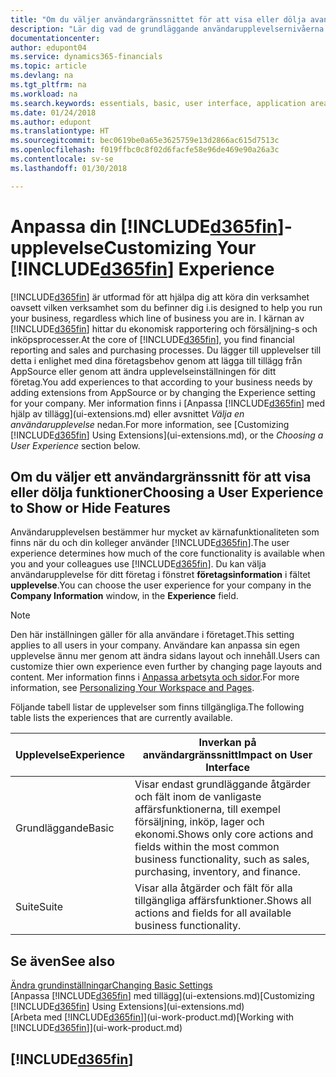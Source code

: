 ```yaml
---
title: "Om du väljer användargränssnittet för att visa eller dölja avancerade funktioner | Microsoft Docs"
description: "Lär dig vad de grundläggande användarupplevelsernivåerna betyder för användargränssnitt, moduler och ditt företag."
documentationcenter: 
author: edupont04
ms.service: dynamics365-financials
ms.topic: article
ms.devlang: na
ms.tgt_pltfrm: na
ms.workload: na
ms.search.keywords: essentials, basic, user interface, application area, experience
ms.date: 01/24/2018
ms.author: edupont
ms.translationtype: HT
ms.sourcegitcommit: bec0619be0a65e3625759e13d2866ac615d7513c
ms.openlocfilehash: f019ffbc0c8f02d6facfe58e96de469e90a26a3c
ms.contentlocale: sv-se
ms.lasthandoff: 01/30/2018

---
```

# <a name="customizing-your-included365finincludesd365finmdmd-experience"></a><span data-ttu-id="4bd6b-103">Anpassa din [!INCLUDE[d365fin](includes/d365fin_md.md)]-upplevelse</span><span class="sxs-lookup"><span data-stu-id="4bd6b-103">Customizing Your [!INCLUDE[d365fin](includes/d365fin_md.md)] Experience</span></span>
[!INCLUDE[d365fin](includes/d365fin_md.md)] <span data-ttu-id="4bd6b-104"> är utformad för att hjälpa dig att köra din verksamhet oavsett vilken verksamhet som du befinner dig i.</span><span class="sxs-lookup"><span data-stu-id="4bd6b-104">is designed to help you run your business, regardless which line of business you are in.</span></span> <span data-ttu-id="4bd6b-105">I kärnan av [!INCLUDE[d365fin](includes/d365fin_md.md)] hittar du ekonomisk rapportering och försäljning-s och inköpsprocesser.</span><span class="sxs-lookup"><span data-stu-id="4bd6b-105">At the core of [!INCLUDE[d365fin](includes/d365fin_md.md)], you find financial reporting and sales and purchasing processes.</span></span> <span data-ttu-id="4bd6b-106">Du lägger till upplevelser till detta i enlighet med dina företagsbehov genom att lägga till tillägg från AppSource eller genom att ändra upplevelseinställningen för ditt företag.</span><span class="sxs-lookup"><span data-stu-id="4bd6b-106">You add experiences to that according to your business needs by adding extensions from AppSource or by changing the Experience setting for your company.</span></span> <span data-ttu-id="4bd6b-107">Mer information finns i [Anpassa [!INCLUDE[d365fin](includes/d365fin_md.md)] med hjälp av tillägg](ui-extensions.md) eller avsnittet *Välja en användarupplevelse* nedan.</span><span class="sxs-lookup"><span data-stu-id="4bd6b-107">For more information, see [Customizing [!INCLUDE[d365fin](includes/d365fin_md.md)] Using Extensions](ui-extensions.md), or the *Choosing a User Experience* section below.</span></span>

## <a name="choosing-a-user-experience-to-show-or-hide-features"></a><span data-ttu-id="4bd6b-108">Om du väljer ett användargränssnitt för att visa eller dölja funktioner</span><span class="sxs-lookup"><span data-stu-id="4bd6b-108">Choosing a User Experience to Show or Hide Features</span></span>
<span data-ttu-id="4bd6b-109">Användarupplevelsen bestämmer hur mycket av kärnafunktionaliteten som finns när du och din kolleger använder [!INCLUDE[d365fin](includes/d365fin_md.md)].</span><span class="sxs-lookup"><span data-stu-id="4bd6b-109">The user experience determines how much of the core functionality is available when you and your colleagues use [!INCLUDE[d365fin](includes/d365fin_md.md)].</span></span> <span data-ttu-id="4bd6b-110">Du kan välja användarupplevelse för ditt företag i fönstret **företagsinformation** i fältet **upplevelse**.</span><span class="sxs-lookup"><span data-stu-id="4bd6b-110">You can choose the user experience for your company in the **Company Information** window, in the **Experience** field.</span></span>
  
> [!NOTE]  
> <span data-ttu-id="4bd6b-111">Den här inställningen gäller för alla användare i företaget.</span><span class="sxs-lookup"><span data-stu-id="4bd6b-111">This setting applies to all users in your company.</span></span> <span data-ttu-id="4bd6b-112">Användare kan anpassa sin egen upplevelse ännu mer genom att ändra sidans layout och innehåll.</span><span class="sxs-lookup"><span data-stu-id="4bd6b-112">Users can customize thier own experience even further by changing page layouts and content.</span></span> <span data-ttu-id="4bd6b-113">Mer information finns i [Anpassa arbetsyta och sidor](ui-personalization-user.md).</span><span class="sxs-lookup"><span data-stu-id="4bd6b-113">For more information, see [Personalizing Your Workspace and Pages](ui-personalization-user.md).</span></span>  
  
<span data-ttu-id="4bd6b-114">Följande tabell listar de upplevelser som finns tillgängliga.</span><span class="sxs-lookup"><span data-stu-id="4bd6b-114">The following table lists the experiences that are currently available.</span></span>

| <span data-ttu-id="4bd6b-115">Upplevelse</span><span class="sxs-lookup"><span data-stu-id="4bd6b-115">Experience</span></span> | <span data-ttu-id="4bd6b-116">Inverkan på användargränssnitt</span><span class="sxs-lookup"><span data-stu-id="4bd6b-116">Impact on User Interface</span></span> |
| --- | --- |
| <span data-ttu-id="4bd6b-117">Grundläggande</span><span class="sxs-lookup"><span data-stu-id="4bd6b-117">Basic</span></span> |<span data-ttu-id="4bd6b-118">Visar endast grundläggande åtgärder och fält inom de vanligaste affärsfunktionerna, till exempel försäljning, inköp, lager och ekonomi.</span><span class="sxs-lookup"><span data-stu-id="4bd6b-118">Shows only core actions and fields within the most common business functionality, such as sales, purchasing, inventory, and finance.</span></span> |
| <span data-ttu-id="4bd6b-119">Suite</span><span class="sxs-lookup"><span data-stu-id="4bd6b-119">Suite</span></span> |<span data-ttu-id="4bd6b-120">Visar alla åtgärder och fält för alla tillgängliga affärsfunktioner.</span><span class="sxs-lookup"><span data-stu-id="4bd6b-120">Shows all actions and fields for all available business functionality.</span></span>|

## <a name="see-also"></a><span data-ttu-id="4bd6b-121">Se även</span><span class="sxs-lookup"><span data-stu-id="4bd6b-121">See also</span></span>
[<span data-ttu-id="4bd6b-122">Ändra grundinställningar</span><span class="sxs-lookup"><span data-stu-id="4bd6b-122">Changing Basic Settings</span></span>](ui-change-basic-settings.md)  
<span data-ttu-id="4bd6b-123">[Anpassa [!INCLUDE[d365fin](includes/d365fin_md.md)] med tillägg](ui-extensions.md)</span><span class="sxs-lookup"><span data-stu-id="4bd6b-123">[Customizing [!INCLUDE[d365fin](includes/d365fin_md.md)] Using Extensions](ui-extensions.md)</span></span>  
<span data-ttu-id="4bd6b-124">[Arbeta med [!INCLUDE[d365fin](includes/d365fin_md.md)]](ui-work-product.md)</span><span class="sxs-lookup"><span data-stu-id="4bd6b-124">[Working with [!INCLUDE[d365fin](includes/d365fin_md.md)]](ui-work-product.md)</span></span>

## [!INCLUDE[d365fin](includes/free_trial_md.md)]

